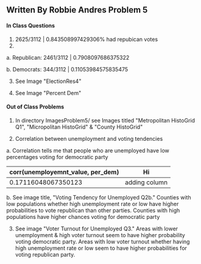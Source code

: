 ## Written By Robbie Andres Problem 5

#### In Class Questions
1. 2625/3112 | 0.843508997429306% had repubican votes
2.

a. Republican: 2461/3112 | 0.7908097686375322

b. Democrats: 344/3112 | 0.11053984575835475

3. See Image "ElectionRes4"

4. See Image "Percent Dem"


#### Out of Class Problems
1. In directory ImagesProblem5/ see Images titled "Metropolitan HistoGrid Q1", "Micropolitan HistoGrid" & "County HistoGrid"

2. Correlation between unemployment and voting tendencies

a. Correlation tells me that people who are unemployed have low percentages voting for democratic party

|corr(unemployemnt_value, per_dem)| Hi|
| -- |--|
|0.17116048067350123 | adding column|

b. See image title, "Voting Tendency for Unemployed Q2b." Counties with low populations whether high unemployment rate or low have higher probabilities to vote republican than other parties. Counties with high populations have higher chances voting for democratic party

3. See image "Voter Turnout for Unemployed Q3." Areas with lower unemployment & high voter turnout seem to have higher probability voting democratic party. Areas with low voter turnout whether having high unemployment rate or low seem to have higher probabilities for voting republican party.



